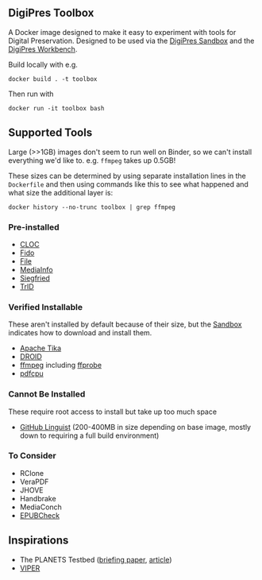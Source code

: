 DigiPres Toolbox
----------------

A Docker image designed to make it easy to experiment with tools for Digital Preservation.  Designed to be used via the [DigiPres Sandbox](https://github.com/digipres/sandbox) and the [DigiPres Workbench](https://github.com/digipres/workbench).

Build locally with e.g.

```
docker build . -t toolbox
```

Then run with

```
docker run -it toolbox bash
```

## Supported Tools

Large (>>1GB) images don't seem to run well on Binder, so we can't install everything we'd like to. e.g. `ffmpeg` takes up 0.5GB!

These sizes can be determined by using separate installation lines in the `Dockerfile` and then using commands like this to see what happened and what size the additional layer is:

```
docker history --no-trunc toolbox | grep ffmpeg
```

### Pre-installed

 - [CLOC](https://github.com/AlDanial/cloc)
 - [Fido](https://github.com/openpreserve/fido)
 - [File](https://www.darwinsys.com/file/)
 - [MediaInfo](https://github.com/MediaArea/MediaInfo)
 - [Siegfried](https://www.itforarchivists.com/siegfried)
 - [TrID](http://mark0.net/soft-trid-e.html)

### Verified Installable

These aren't installed by default because of their size, but the [Sandbox](https://github.com/digipres/sandbox) indicates how to download and install them.

 - [Apache Tika](https://tika.apache.org/)
 - [DROID](http://digital-preservation.github.io/droid/)
 - [ffmpeg](https://ffmpeg.org) including [ffprobe](https://ffmpeg.org/ffprobe.html)
 - [pdfcpu](https://pdfcpu.io)

### Cannot Be Installed

These require root access to install but take up too much space

 - [GitHub Linguist](https://github.com/github/linguist) (200-400MB in size depending on base image, mostly down to requiring a full build environment)

### To Consider

- RClone
- VeraPDF
- JHOVE
- Handbrake
- MediaConch
- [EPUBCheck](https://www.w3.org/publishing/epubcheck/)

## Inspirations

- The PLANETS Testbed ([briefing paper](https://www.dcc.ac.uk/guidance/briefing-papers/technology-watch-papers/planets-testbed), [article](https://journal.code4lib.org/articles/83))
- [VIPER](https://viper.openpreservation.org/)
